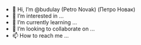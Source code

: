 - 👋 Hi, I’m @budulay (Petro Novak) (Петро Новак)
- 👀 I’m interested in ...
- 🌱 I’m currently learning ... 
- 💞️ I’m looking to collaborate on ...
- 📫 How to reach me ... 

<!---
budulay/budulay is a ✨ special ✨ repository because its `README.md` (this file) appears on your GitHub profile.
You can click the Preview link to take a look at your changes.
--->
